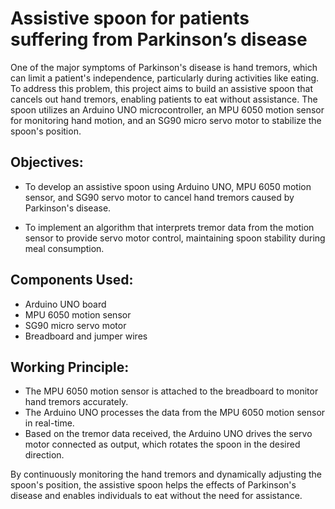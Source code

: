 # Assistive spoon for patients suffering from Parkinson’s disease

One of the major symptoms of Parkinson's disease is hand tremors, which can limit a patient's independence, particularly during activities like eating. To address this problem, this project aims to build an assistive spoon that cancels out hand tremors, enabling patients to eat without assistance. The spoon utilizes an Arduino UNO microcontroller, an MPU 6050 motion sensor for monitoring hand motion, and an SG90 micro servo motor to stabilize the spoon's position.


## Objectives:

- To develop an assistive spoon using Arduino UNO, MPU 6050 motion sensor, and SG90 servo motor to cancel hand tremors caused by Parkinson's disease.

- To implement an algorithm that interprets tremor data from the motion sensor to provide servo motor control, maintaining spoon stability during meal consumption.



## Components Used:

- Arduino UNO board
- MPU 6050 motion sensor
- SG90 micro servo motor
- Breadboard and jumper wires



## Working Principle:

- The MPU 6050 motion sensor is attached to the breadboard to monitor hand tremors accurately.
- The Arduino UNO processes the data from the MPU 6050 motion sensor in real-time.
- Based on the tremor data received, the Arduino UNO drives the servo motor connected as output, which rotates the spoon in the desired direction.


By continuously monitoring the hand tremors and dynamically adjusting the spoon's position, the assistive spoon helps the effects of Parkinson's disease and enables individuals to eat without the need for assistance.